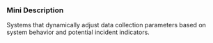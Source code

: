 ### Mini Description

Systems that dynamically adjust data collection parameters based on system behavior and potential incident indicators.
